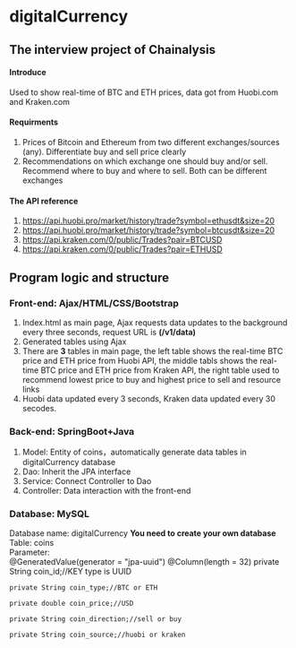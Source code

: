 # digitalCurrency
## The interview project of Chainalysis
#### Introduce
  Used to show real-time of BTC and ETH prices, data got from Huobi.com and Kraken.com
#### Requirments
  1. Prices of Bitcoin and Ethereum from two different exchanges/sources (any). 
  Differentiate buy and sell price clearly 
  2. Recommendations on which exchange one should buy and/or sell.
  Recommend where to buy and where to sell. Both can be different exchanges
#### The API reference
1. https://api.huobi.pro/market/history/trade?symbol=ethusdt&size=20  
2. https://api.huobi.pro/market/history/trade?symbol=btcusdt&size=20  
3. https://api.kraken.com/0/public/Trades?pair=BTCUSD  
4. https://api.kraken.com/0/public/Trades?pair=ETHUSD  
## Program logic and structure 
### Front-end: Ajax/HTML/CSS/Bootstrap
 1. Index.html as main page, Ajax requests data updates to the background every three seconds, request URL is **(/v1/data)**  
 2. Generated tables using Ajax  
 3. There are **3** tables in main page, the left table shows the real-time BTC price and ETH price from Huobi API, the middle tabls shows the real-time BTC price and ETH price from Kraken API, the right table used to recommend lowest price to buy and highest price to sell and resource links
 4. Huobi data updated every 3 seconds, Kraken data updated every 30 secodes.
### Back-end: SpringBoot+Java
1. Model: Entity of coins，automatically generate data tables in digitalCurrency database
2. Dao: Inherit the JPA interface  
3. Service: Connect Controller to Dao  
4. Controller: Data interaction with the front-end
### Database: MySQL 
Database name: digitalCurrency  **You need to create your own database**  
Table: coins  
Parameter:  
    @GeneratedValue(generator = "jpa-uuid")
    @Column(length = 32)
    private String coin_id;//KEY   type is UUID

    private String coin_type;//BTC or ETH

    private double coin_price;//USD

    private String coin_direction;//sell or buy

    private String coin_source;//huobi or kraken
  
